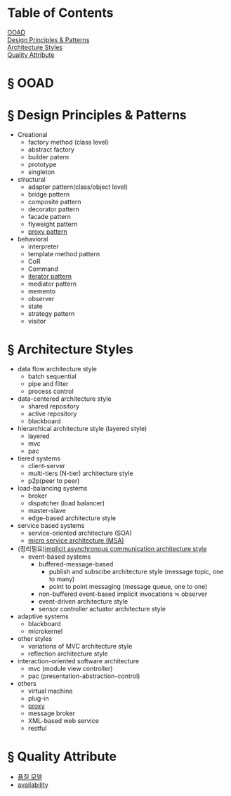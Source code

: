 # Table of Contents
[OOAD](#%c2%a7-ooad)</br>
[Design Principles & Patterns](#%c2%a7-design-principles--patterns)</br>
[Architecture Styles](#%c2%a7-architecture-styles)</br>
[Quality Attribute](#%c2%a7-quality-attribute)</br>

# § OOAD
# § Design Principles & Patterns
  * Creational
    * factory method (class level)
    * abstract factory
    * builder patern
    * prototype
    * singleton
  * structural
    * adapter pattern(class/object level)
    * bridge pattern
    * composite pattern
    * decorator pattern
    * facade pattern
    * flyweight pattern
    * [proxy pattern](design_pattern/proxy/proxy_pattern.md)
  * behavioral
    * interpreter
    * template method pattern
    * CoR
    * Command
    * [iterator pattern](design_pattern/iterator/iterator.md)
    * mediator pattern
    * memento
    * observer
    * state
    * strategy pattern
    * visitor
  
  
# § Architecture Styles
* data flow architecture style
  * batch sequential
  * pipe and filter
  * process control
* data-centered architecture style
  * shared repository
  * active repository
  * blackboard
* hierarchical architecture style (layered style)
  * layered
  * mvc
  * pac
* tiered systems
  * client-server
  * multi-tiers (N-tier) architecture style
  * p2p(peer to peer)
* load-balancing systems
  * broker
  * dispatcher (load balancer)
  * master-slave
  * edge-based architecture style
* service based systems
  * service-oriented architecture (SOA)
  * [micro service architecture (MSA)](architectures/microservice/msa.md)
* (정리필요)[implicit asynchronous communication architecture style](architectures/implicit_async_communication/implicit_asynchronous_communication_as.md)
  * event-based systems
    * buffered-message-based
      * publish and subscibe architecture style (message topic, one to many)
      * point to point messaging (message queue, one to one)
    * non-buffered event-based implicit invocations ≒ observer
    * event-driven architecture style
    * sensor controller actuator architecture style  
* adaptive systems
  * blackboard
  * microkernel
* other styles
  * variations of MVC architecture style
  * reflection architecture style
* interaction-oriented software architecture
  * mvc (module view controller)
  * pac (presentation-abstraction-control)
* others
  * virtual machine
  * plug-in
  * [proxy](architectures/proxy/proxy_as.md)
  * message broker
  * XML-based web service
  * restful


# § Quality Attribute
* [품질 모델](quality_attributes/quality_attributes.md)
* [availability](quality_attributes/availability/availability.md)